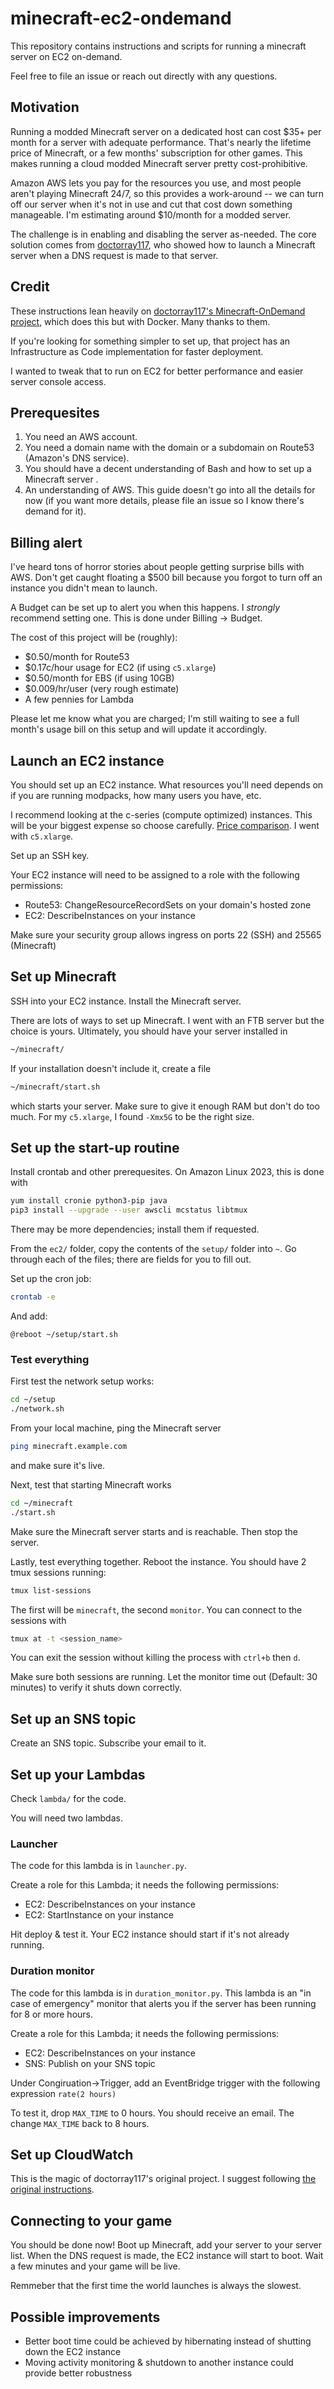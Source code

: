 # minecraft-ec2-ondemand
This repository contains instructions and scripts for running a minecraft server on EC2 on-demand.

Feel free to file an issue or reach out directly with any questions.

## Motivation
Running a modded Minecraft server on a dedicated host can cost $35+ per month for a server with adequate performance.
That's nearly the lifetime price of Minecraft, or a few months' subscription for other games. This makes running a cloud
modded Minecraft server pretty cost-prohibitive.

Amazon AWS lets you pay for the resources you use, and most people aren't playing Minecraft 24/7, so this provides a
work-around -- we can turn off our server when it's not in use and cut that cost down something manageable. I'm
estimating around $10/month for a modded server.

The challenge is in enabling and disabling the server as-needed. The core solution comes from
[doctorray117](https://github.com/doctorray117/minecraft-ondemand), who showed how to launch a Minecraft server when
a DNS request is made to that server.

## Credit

These instructions lean heavily on 
[doctorray117's Minecraft-OnDemand project](https://github.com/doctorray117/minecraft-ondemand), which does this but
with Docker. Many thanks to them.

If you're looking for something simpler to set up, that project has an Infrastructure as Code implementation for faster
deployment.

I wanted to tweak that to run on EC2 for better performance and easier server console access.

## Prerequesites
1. You need an AWS account.
2. You need a domain name with the domain or a subdomain on Route53 (Amazon's DNS service).
3. You should have a decent understanding of Bash and how to set up a Minecraft server .
4. An understanding of AWS. This guide doesn't go into all the details for now (if you want more details, please
file an issue so I know there's demand for it).

## Billing alert
I've heard tons of horror stories about people getting surprise bills with AWS. Don't get caught floating a $500 bill
because you forgot to turn off an instance you didn't mean to launch.

A Budget can be set up to alert you when this happens. I *strongly* recommend setting one. This is done under Billing -> Budget.

The cost of this project will be (roughly):
* $0.50/month for Route53
* $0.17c/hour usage for EC2 (if using `c5.xlarge`)
* $0.50/month for EBS (if using 10GB)
* $0.009/hr/user (very rough estimate) 
* A few pennies for Lambda

Please let me know what you are charged; I'm still waiting to see a full month's usage bill on this setup and will
update it accordingly.

## Launch an EC2 instance
You should set up an EC2 instance. What resources you'll need depends on if you are running modpacks, how many users you
have, etc.

I recommend looking at the c-series (compute optimized) instances. This will be your biggest expense so choose
carefully. [Price comparison](https://aws.amazon.com/ec2/pricing/on-demand/). I went with `c5.xlarge`.

Set up an SSH key.

Your EC2 instance will need to be assigned to a role with the following permissions:
* Route53: ChangeResourceRecordSets on your domain's hosted zone
* EC2: DescribeInstances on your instance

Make sure your security group allows ingress on ports 22 (SSH) and 25565 (Minecraft)

## Set up Minecraft
SSH into your EC2 instance. Install the Minecraft server.

There are lots of ways to set up Minecraft. I went with an FTB server but the choice is yours. Ultimately, you should
have your server installed in
```bash
~/minecraft/
```
If your installation doesn't include it, create a file
```bash
~/minecraft/start.sh
```
which starts your server. Make sure to give it enough RAM but don't do too much. For my `c5.xlarge`, I found `-Xmx5G` to
be the right size.

## Set up the start-up routine
Install crontab and other prerequesites. On Amazon Linux 2023, this is done with 

```bash
yum install cronie python3-pip java
pip3 install --upgrade --user awscli mcstatus libtmux
```

There may be more dependencies; install them if requested.

From the `ec2/` folder, copy the contents of the `setup/` folder into `~`. Go through each of the files; there are
fields for you to fill out.

Set up the cron job:
```bash
crontab -e
```
And add:
```
@reboot ~/setup/start.sh
```

### Test everything
First test the network setup works:
```bash
cd ~/setup
./network.sh
```

From your local machine, ping the Minecraft server
```bash
ping minecraft.example.com
```
and make sure it's live.

Next, test that starting Minecraft works
```bash
cd ~/minecraft
./start.sh
```
Make sure the Minecraft server starts and is reachable. Then stop the server.

Lastly, test everything together. Reboot the instance. You should have 2 tmux sessions running:
```bash
tmux list-sessions
```
The first will be `minecraft`, the second `monitor`. You can connect to the sessions with
```bash
tmux at -t <session_name>
```
You can exit the session without killing the process with `ctrl+b` then `d`.

Make sure both sessions are running. Let the monitor time out (Default: 30 minutes) to verify it shuts down correctly.

## Set up an SNS topic
Create an SNS topic. Subscribe your email to it.

## Set up your Lambdas
Check `lambda/` for the code.

You will need two lambdas.

### Launcher
The code for this lambda is in `launcher.py`.

Create a role for this Lambda; it needs the following permissions:
* EC2: DescribeInstances on your instance
* EC2: StartInstance on your instance

Hit deploy & test it. Your EC2 instance should start if it's not already running.

### Duration monitor
The code for this lambda is in `duration_monitor.py`. This lambda is an "in case of emergency" monitor that alerts you
if the server has been running for 8 or more hours.

Create a role for this Lambda; it needs the following permissions:
* EC2: DescribeInstances on your instance
* SNS: Publish on your SNS topic

Under Congiruation->Trigger, add an EventBridge trigger with the following expression `rate(2 hours)`

To test it, drop `MAX_TIME` to 0 hours. You should receive an email. The change `MAX_TIME` back to 8 hours.

## Set up CloudWatch
This is the magic of doctorray117's original project. I suggest following
[the original instructions](https://github.com/doctorray117/minecraft-ondemand#cloudwatch).

## Connecting to your game
You should be done now! Boot up Minecraft, add your server to your server list. When the DNS request is made, the EC2
instance will start to boot. Wait a few minutes and your game will be live.

Remmeber that the first time the world launches is always the slowest.

## Possible improvements
* Better boot time could be achieved by hibernating instead of shutting down the EC2 instance
* Moving activity monitoring & shutdown to another instance could provide better robustness
